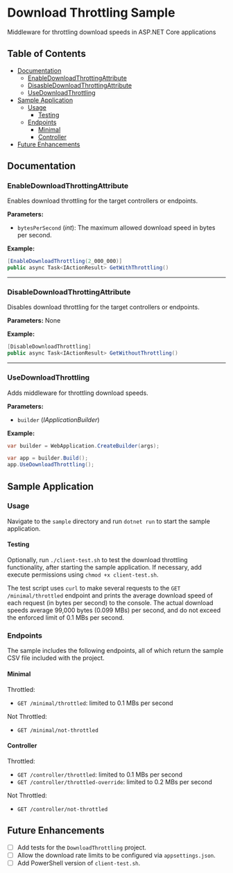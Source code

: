 # Download Throttling Sample

Middleware for throttling download speeds in ASP.NET Core applications

## Table of Contents

- [Documentation](#documentation)
  - [EnableDownloadThrottingAttribute](#enabledownloadthrottingattribute)
  - [DisasbleDownloadThrottingAttribute](#disabledownloadthrottingattribute)
  - [UseDownloadThrottling](#usedownloadthrottling)
- [Sample Application](#sample-application)
  - [Usage](#usage)
    - [Testing](#testing)
  - [Endpoints](#endpoints)
    - [Minimal](#minimal)
    - [Controller](#controller)
- [Future Enhancements](#future-enhancements)

## Documentation

### EnableDownloadThrottingAttribute

Enables download throttling for the target controllers or endpoints.

**Parameters:**

- `bytesPerSecond` (_int_): The maximum allowed download speed in bytes per second.

**Example:**

```csharp
[EnableDownloadThrottling(2_000_000)]
public async Task<IActionResult> GetWithThrottling()
```

<hr>

### DisableDownloadThrottingAttribute

Disables download throttling for the target controllers or endpoints.

**Parameters:** None

**Example:**

```csharp
[DisableDownloadThrottling]
public async Task<IActionResult> GetWithoutThrottling()
```

<hr>

### UseDownloadThrottling

Adds middleware for throttling download speeds.

**Parameters:**

- `builder` (_IApplicationBuilder_)

**Example:**

```csharp
var builder = WebApplication.CreateBuilder(args);

var app = builder.Build();
app.UseDownloadThrottling();
```

## Sample Application

### Usage

Navigate to the `sample` directory and run `dotnet run` to start the sample application.

#### Testing

Optionally, run `./client-test.sh` to test the download throttling functionality, after starting the sample application. If necessary, add execute permissions using `chmod +x client-test.sh`.

The test script uses `curl` to make several requests to the `GET /minimal/throttled` endpoint and prints the average download speed of each request (in bytes per second) to the console. The actual download speeds average 99,000 bytes (0.099 MBs) per second, and do not exceed the enforced limit of 0.1 MBs per second.

### Endpoints

The sample includes the following endpoints, all of which return the sample CSV file included with the project.

#### Minimal

Throttled:

- `GET /minimal/throttled`: limited to 0.1 MBs per second

Not Throttled:

- `GET /minimal/not-throttled`

#### Controller

Throttled:

- `GET /controller/throttled`: limited to 0.1 MBs per second
- `GET /controller/throttled-override`: limited to 0.2 MBs per second

Not Throttled:

- `GET /controller/not-throttled`

## Future Enhancements

- [ ] Add tests for the `DownloadThrottling` project.
- [ ] Allow the download rate limits to be configured via `appsettings.json`.
- [ ] Add PowerShell version of `client-test.sh`.
